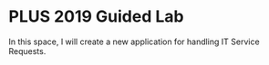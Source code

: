 
# PLUS 2019 Guided Lab

In this space, I will create a new application 
for handling IT Service Requests.
